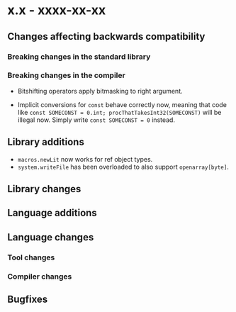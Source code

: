 # x.x - xxxx-xx-xx


## Changes affecting backwards compatibility



### Breaking changes in the standard library



### Breaking changes in the compiler

- Bitshifting operators apply bitmasking to right argument.

- Implicit conversions for `const` behave correctly now, meaning that code like `const SOMECONST = 0.int; procThatTakesInt32(SOMECONST)` will be illegal now.
  Simply write `const SOMECONST = 0` instead.

## Library additions

- `macros.newLit` now works for ref object types.
- `system.writeFile` has been overloaded to also support `openarray[byte]`.

## Library changes



## Language additions



## Language changes



### Tool changes



### Compiler changes




## Bugfixes

